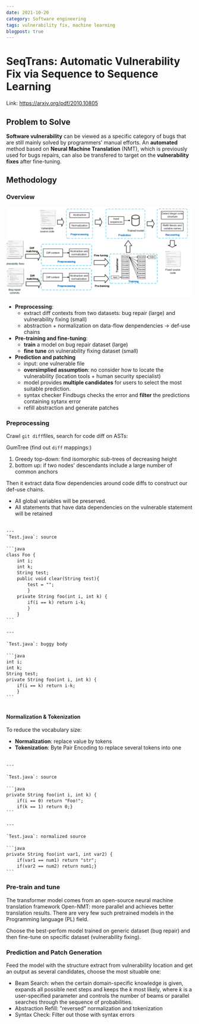 ```yaml
---
date: 2021-10-20
category: Software engineering
tags: vulnerability fix, machine learning
blogpost: true
---
```


# SeqTrans: Automatic Vulnerability Fix via Sequence to Sequence Learning

Link: https://arxiv.org/pdf/2010.10805

## Problem to Solve

**Software vulnerability** can be viewed as a specific category of bugs that are still mainly solved by programmers' manual efforts. An **automated** method based on **Neural Machine Translation** (NMT), which is previously used for bugs repairs, can also be transfered to target on the **vulnerability fixes** after fine-tuning.

## Methodology

### Overview

![](/images/chi2020seqtrans/overview.png)

- **Preprocessing**: 
    - extract diff contexts from two datasets: bug repair (large) and vulnerability fixing (small)
    - abstraction + normalization on data-flow denpendencies ->  def-use chains
- **Pre-training and fine-tuning**:
    - **train** a model on bug repair dataset (large)
    - **fine tune** on vulnerability fixing dataset (small)
- **Prediction and patching**
    - input: one vulnerable file
    - **oversimplied assumption**: no consider how to locate the vulnerability (location tools + human security specialist)
    - model provides **multiple candidates** for users to select the most suitable prediction.
    - syntax checker Findbugs checks the error and **filter** the predictions containing sytanx error
    - refill abstraction and generate patches


### Preprocessing

Crawl `git diff`files, search for code diff on ASTs:

GumTree (find out `diff` mappings:)

1. Greedy top-down: find isomorphic sub-trees of decreasing height
2. bottom up: if two nodes' descendants include a large number of common anchors


Then it extract data flow dependencies around code diffs to construct our def-use chains.

- All global variables will be preserved. 
- All statements that have data dependencies on the vulnerable statement will
be retained

`````{panels}

---
`Test.java`: source

```java
class Foo {
    int i;
    int k;
    String test;
    public void clear(String test){
        test = "";
        }
    private String foo(int i, int k) {
        if(i == k) return i-k;
        }
    }
```

---

`Test.java`: buggy body

```java
int i;
int k;
String test;
private String foo(int i, int k) {
    if(i == k) return i-k;
    }
```


`````

#### Normalization & Tokenization



To reduce the vocabulary size:

- **Normalization**: replace value by tokens
- **Tokenization**: Byte Pair Encoding to replace several tokens into one


````{panels}

---

`Test.java`: source

```java
private String foo(int i, int k) {
    if(i == 0) return "Foo!";
    if(k == 1) return 0;}
```

---

`Test.java`: normalized source

```java
private String foo(int var1, int var2) {
    if(var1 == num1) return "str";
    if(var2 == num2) return num1;}
```

````

### Pre-train and tune

The transformer model comes from an open-source neural machine translation framework Open-NMT: more parallel and achieves better translation results. There are very few such pretrained models in the Programming language (PL) field.

Choose the best-perfom model trained on generic dataset (bug repair) and then fine-tune on specific dataset (vulnerability fixing).

### Prediction and Patch Generation

Feed the model with the structure extract from vulnerability location and get an output as several candidates, choose the most situable one:

- Beam Search: when the certain domain-specific knowledge is given, expands all possible next steps and keeps the $k$ most likely, where $k$ is a user-specified parameter and controls the number of beams or parallel searches through the sequence of probabilities. 
- Abstraction Refill: "reversed" normalization and tokenization
- Syntax Check: Filter out those with syntax errors


